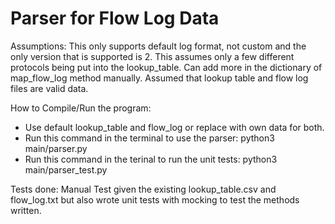 # Parser for Flow Log Data

Assumptions:
This only supports default log format, not custom and the only version that is supported is 2. This assumes only a few different protocols being put into the lookup_table. Can add more in the dictionary of map_flow_log method manually. Assumed that lookup table and flow log files are valid data.

How to Compile/Run the program:
- Use default lookup_table and flow_log or replace with own data for both.
- Run this command in the terminal to use the parser: python3 main/parser.py
- Run this command in the terinal to run the unit tests: python3 main/parser_test.py

Tests done: Manual Test given the existing lookup_table.csv and flow_log.txt but also wrote unit tests with mocking to test the methods written. 

